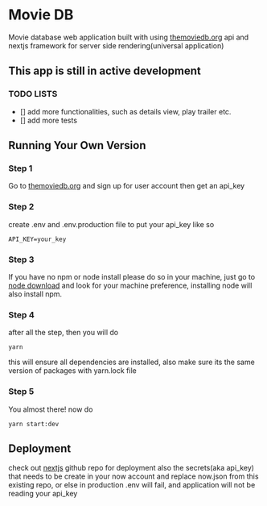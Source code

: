 # Movie DB
Movie database web application built with using [themoviedb.org](https://www.themoviedb.org/) api and nextjs framework for server side rendering(universal application)

## This app is still in active development

### TODO LISTS
- [] add more functionalities, such as details view, play trailer etc.
- [] add more tests

## Running Your Own Version

### Step 1
Go to [themoviedb.org](https://www.themoviedb.org/) and sign up for user account then get an api_key

### Step 2
create .env and .env.production file to put your api_key like so

```
API_KEY=your_key
```

### Step 3
If you have no npm or node install please do so in your machine, just go to [node download](https://nodejs.org/en/download/) and look for your machine preference, installing node will also install npm.

### Step 4
after all the step, then you will do

```
yarn
```

this will ensure all dependencies are installed, also make sure its the same version of packages with yarn.lock file

### Step 5
You almost there! now do

```
yarn start:dev
```

## Deployment
check out [nextjs](https://github.com/zeit/next.js/) github repo for deployment also the secrets(aka api_key) that needs to be create in your now account and replace now.json from this existing repo, or else in production .env will fail, and application will not be reading your api_key

